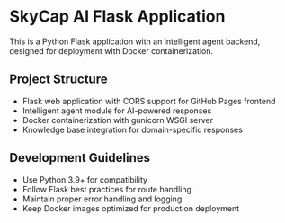 <!-- Use this file to provide workspace-specific custom instructions to Copilot. For more details, visit https://code.visualstudio.com/docs/copilot/copilot-customization#_use-a-githubcopilotinstructionsmd-file -->

# SkyCap AI Flask Application

This is a Python Flask application with an intelligent agent backend, designed for deployment with Docker containerization.

## Project Structure
- Flask web application with CORS support for GitHub Pages frontend
- Intelligent agent module for AI-powered responses
- Docker containerization with gunicorn WSGI server
- Knowledge base integration for domain-specific responses

## Development Guidelines
- Use Python 3.9+ for compatibility
- Follow Flask best practices for route handling
- Maintain proper error handling and logging
- Keep Docker images optimized for production deployment